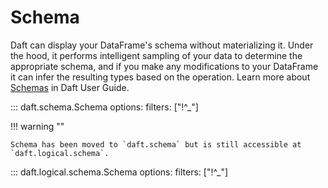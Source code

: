 # Schema

Daft can display your DataFrame's schema without materializing it. Under the hood, it performs intelligent sampling of your data to determine the appropriate schema, and if you make any modifications to your DataFrame it can infer the resulting types based on the operation. Learn more about [Schemas](../core_concepts.md#schemas-and-types) in Daft User Guide.

::: daft.schema.Schema
    options:
        filters: ["!^_"]

!!! warning ""

    Schema has been moved to `daft.schema` but is still accessible at `daft.logical.schema`.

::: daft.logical.schema.Schema
    options:
        filters: ["!^_"]

